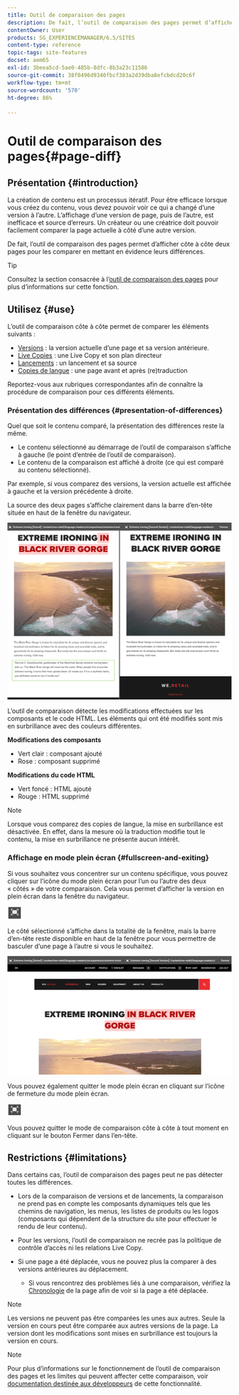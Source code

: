 ```yaml
---
title: Outil de comparaison des pages
description: De fait, l’outil de comparaison des pages permet d’afficher côte à côte deux pages pour les comparer en mettant en évidence leurs différences.
contentOwner: User
products: SG_EXPERIENCEMANAGER/6.5/SITES
content-type: reference
topic-tags: site-features
docset: aem65
exl-id: 3beea5cd-5ae0-485b-8dfc-8b3a23c11586
source-git-commit: 38f0496d9340fbcf383a2d39dba8efcbdcd20c6f
workflow-type: tm+mt
source-wordcount: '570'
ht-degree: 86%

---
```


# Outil de comparaison des pages{#page-diff}

## Présentation {#introduction}

La création de contenu est un processus itératif. Pour être efficace lorsque vous créez du contenu, vous devez pouvoir voir ce qui a changé d’une version à l’autre. L’affichage d’une version de page, puis de l’autre, est inefficace et source d’erreurs. Un créateur ou une créatrice doit pouvoir facilement comparer la page actuelle à côté d’une autre version.

De fait, l’outil de comparaison des pages permet d’afficher côte à côte deux pages pour les comparer en mettant en évidence leurs différences.

>[!TIP]
>
>Consultez la section consacrée à l’[outil de comparaison des pages](/help/sites-developing/pagediff.md#operation-details) pour plus d’informations sur cette fonction.

## Utilisez {#use}

L’outil de comparaison côte à côte permet de comparer les éléments suivants :

* [Versions](/help/sites-authoring/working-with-page-versions.md#comparing-a-version-with-current-page) : la version actuelle d’une page et sa version antérieure.
* [Live Copies](/help/sites-administering/msm-livecopy.md#comparing-a-live-copy-page-with-a-blueprint-page) : une Live Copy et son plan directeur
* [Lancements](/help/sites-authoring/launches-editing.md#comparing-a-launch-page-to-its-source-page) : un lancement et sa source
* [Copies de langue](/help/sites-administering/tc-manage.md#comparing-language-copies) : une page avant et après (re)traduction

Reportez-vous aux rubriques correspondantes afin de connaître la procédure de comparaison pour ces différents éléments.

### Présentation des différences {#presentation-of-differences}

Quel que soit le contenu comparé, la présentation des différences reste la même.

* Le contenu sélectionné au démarrage de l’outil de comparaison s’affiche à gauche (le point d’entrée de l’outil de comparaison).
* Le contenu de la comparaison est affiché à droite (ce qui est comparé au contenu sélectionné).

Par exemple, si vous comparez des versions, la version actuelle est affichée à gauche et la version précédente à droite.

La source des deux pages s’affiche clairement dans la barre d’en-tête située en haut de la fenêtre du navigateur.

![Source affichée en-tête](assets/chlimage_1-109.png)

L’outil de comparaison détecte les modifications effectuées sur les composants et le code HTML. Les éléments qui ont été modifiés sont mis en surbrillance avec des couleurs différentes.

**Modifications des composants**

* Vert clair : composant ajouté
* Rose : composant supprimé

**Modifications du code HTML**

* Vert foncé : HTML ajouté
* Rouge : HTML supprimé

>[!NOTE]
>
>Lorsque vous comparez des copies de langue, la mise en surbrillance est désactivée. En effet, dans la mesure où la traduction modifie tout le contenu, la mise en surbrillance ne présente aucun intérêt.

### Affichage en mode plein écran {#fullscreen-and-exiting}

Si vous souhaitez vous concentrer sur un contenu spécifique, vous pouvez cliquer sur l’icône du mode plein écran pour l’un ou l’autre des deux « côtés » de votre comparaison. Cela vous permet d’afficher la version en plein écran dans la fenêtre du navigateur.

![Icône du mode Plein écran](do-not-localize/chlimage_1-18.png)

Le côté sélectionné s’affiche dans la totalité de la fenêtre, mais la barre d’en-tête reste disponible en haut de la fenêtre pour vous permettre de basculer d’une page à l’autre si vous le souhaitez.

![La barre supérieure permet de basculer entre les pages.](assets/chlimage_1-110.png)

Vous pouvez également quitter le mode plein écran en cliquant sur l’icône de fermeture du mode plein écran.

![Fermer le mode Plein écran](do-not-localize/chlimage_1-19.png)

Vous pouvez quitter le mode de comparaison côte à côte à tout moment en cliquant sur le bouton Fermer dans l’en-tête.

## Restrictions {#limitations}

Dans certains cas, l’outil de comparaison des pages peut ne pas détecter toutes les différences.

* Lors de la comparaison de versions et de lancements, la comparaison ne prend pas en compte les composants dynamiques tels que les chemins de navigation, les menus, les listes de produits ou les logos (composants qui dépendent de la structure du site pour effectuer le rendu de leur contenu).
* Pour les versions, l’outil de comparaison ne recrée pas la politique de contrôle d’accès ni les relations Live Copy.
* Si une page a été déplacée, vous ne pouvez plus la comparer à des versions antérieures au déplacement.

   * Si vous rencontrez des problèmes liés à une comparaison, vérifiez la [Chronologie](/help/sites-authoring/basic-handling.md#timeline) de la page afin de voir si la page a été déplacée.

>[!NOTE]
>
>Les versions ne peuvent pas être comparées les unes aux autres. Seule la version en cours peut être comparée aux autres versions de la page. La version dont les modifications sont mises en surbrillance est toujours la version en cours.

>[!NOTE]
>
>Pour plus d’informations sur le fonctionnement de l’outil de comparaison des pages et les limites qui peuvent affecter cette comparaison, voir [documentation destinée aux développeurs](/help/sites-developing/pagediff.md) de cette fonctionnalité.
